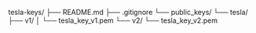 tesla-keys/
├── README.md
├── .gitignore
└── public_keys/
    └── tesla/
        ├── v1/
        │   └── tesla_key_v1.pem
        └── v2/
            └── tesla_key_v2.pem
